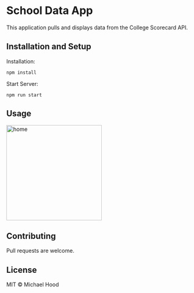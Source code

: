 # School Data App

This application pulls and displays data from the College Scorecard API. 

## Installation and Setup

Installation:

```npm install```

Start Server:

```npm run start```

## Usage

<img src="./public/homeScreen.png" alt="home" width="250"/>

## Contributing
Pull requests are welcome.

## License
MIT &copy; Michael Hood
